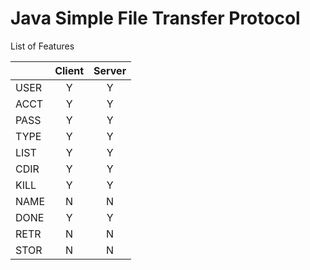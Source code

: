 # Java Simple File Transfer Protocol

List of Features

||   Client   |   Server   |
|--|:----------:|:----------:|
|USER|Y|Y|
|ACCT|Y|Y|
|PASS|Y|Y|
|TYPE|Y|Y|
|LIST|Y|Y|
|CDIR|Y|Y|
|KILL|Y|Y|
|NAME|N|N|
|DONE|Y|Y|
|RETR|N|N|
|STOR|N|N|